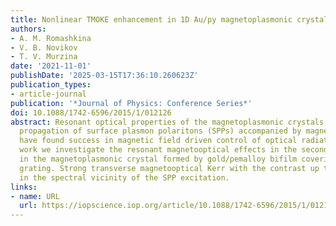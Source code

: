 ```yaml
---
title: Nonlinear TMOKE enhancement in 1D Au/py magnetoplasmonic crystals
authors:
- A. M. Romashkina
- V. B. Novikov
- T. V. Murzina
date: '2021-11-01'
publishDate: '2025-03-15T17:36:10.260623Z'
publication_types:
- article-journal
publication: '*Journal of Physics: Conference Series*'
doi: 10.1088/1742-6596/2015/1/012126
abstract: Resonant optical properties of the magnetoplasmonic crystals, which support
  propagation of surface plasmon polaritons (SPPs) accompanied by magnetooptical effects,
  have found success in magnetic field driven control of optical radiation. In this
  work we investigate the resonant magnetooptical effects in the second harmonic generation
  in the magnetoplasmonic crystal formed by gold/pemalloy bifilm covering dielectric
  grating. Strong transverse magnetooptical Kerr with the contrast up to 30% is revealed
  in the spectral vicinity of the SPP excitation.
links:
- name: URL
  url: https://iopscience.iop.org/article/10.1088/1742-6596/2015/1/012126
---
```

